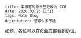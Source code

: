 ```
title: 本博客的协议已更改为 CC0
date: 2020.03.26 11:11
tags: Note Blog
description: 管那么多干啥
```

如题，各位可以在页面底部看到协议。
